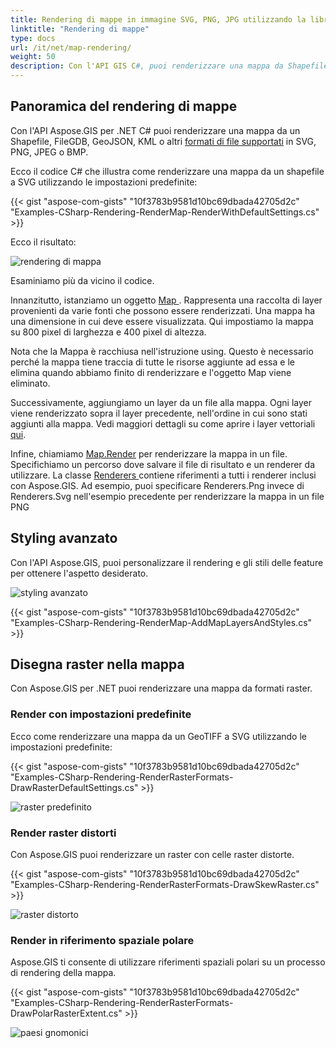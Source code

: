 ```yaml
---
title: Rendering di mappe in immagine SVG, PNG, JPG utilizzando la libreria GIS C#
linktitle: "Rendering di mappe"
type: docs
url: /it/net/map-rendering/
weight: 50
description: Con l'API GIS C#, puoi renderizzare una mappa da Shapefile, FileGDB, GeoJSON, formati KML, eseguire uno styling avanzato e disegnare una mappa da formati raster.
---
```


## **Panoramica del rendering di mappe**
Con l'API Aspose.GIS per .NET C# puoi renderizzare una mappa da un Shapefile, FileGDB, GeoJSON, KML o altri [formati di file supportati](/gis/net/supported-file-formats/) in SVG, PNG, JPEG o BMP.

Ecco il codice C# che illustra come renderizzare una mappa da un shapefile a SVG utilizzando le impostazioni predefinite:



{{< gist "aspose-com-gists" "10f3783b9581d10bc69dbada42705d2c" "Examples-CSharp-Rendering-RenderMap-RenderWithDefaultSettings.cs" >}}



Ecco il risultato:



![rendering di mappa](map_rendering.png)

Esaminiamo più da vicino il codice.

Innanzitutto, istanziamo un oggetto [Map ](https://reference.aspose.com/gis/net/aspose.gis.rendering/map). Rappresenta una raccolta di layer provenienti da varie fonti che possono essere renderizzati. Una mappa ha una dimensione in cui deve essere visualizzata. Qui impostiamo la mappa su 800 pixel di larghezza e 400 pixel di altezza.

Nota che la Mappa è racchiusa nell'istruzione using. Questo è necessario perché la mappa tiene traccia di tutte le risorse aggiunte ad essa e le elimina quando abbiamo finito di renderizzare e l'oggetto Map viene eliminato.

Successivamente, aggiungiamo un layer da un file alla mappa. Ogni layer viene renderizzato sopra il layer precedente, nell'ordine in cui sono stati aggiunti alla mappa. Vedi maggiori dettagli su come aprire i layer vettoriali [qui](/gis/net/working-with-vector-layers/).

Infine, chiamiamo [Map.Render](https://reference.aspose.com/gis/net/aspose.gis.rendering.map/render/methods/1) per renderizzare la mappa in un file. Specifichiamo un percorso dove salvare il file di risultato e un renderer da utilizzare. La classe [Renderers ](https://reference.aspose.com/gis/net/aspose.gis.rendering/renderers) contiene riferimenti a tutti i renderer inclusi con Aspose.GIS. Ad esempio, puoi specificare Renderers.Png invece di Renderers.Svg nell'esempio precedente per renderizzare la mappa in un file PNG

## **Styling avanzato**
Con l'API Aspose.GIS, puoi personalizzare il rendering e gli stili delle feature per ottenere l'aspetto desiderato.

![styling avanzato](advanced_styling.png)

{{< gist "aspose-com-gists" "10f3783b9581d10bc69dbada42705d2c" "Examples-CSharp-Rendering-RenderMap-AddMapLayersAndStyles.cs" >}}
## **Disegna raster nella mappa**
Con Aspose.GIS per .NET puoi renderizzare una mappa da formati raster.
### **Render con impostazioni predefinite**
Ecco come renderizzare una mappa da un GeoTIFF a SVG utilizzando le impostazioni predefinite:

{{< gist "aspose-com-gists" "10f3783b9581d10bc69dbada42705d2c" "Examples-CSharp-Rendering-RenderRasterFormats-DrawRasterDefaultSettings.cs" >}}

![raster predefinito](default_raster.png)
### **Render raster distorti**
Con Aspose.GIS puoi renderizzare un raster con celle raster distorte.

{{< gist "aspose-com-gists" "10f3783b9581d10bc69dbada42705d2c" "Examples-CSharp-Rendering-RenderRasterFormats-DrawSkewRaster.cs" >}}

![raster distorto](skew_raster.png)
### **Render in riferimento spaziale polare**
Aspose.GIS ti consente di utilizzare riferimenti spaziali polari su un processo di rendering della mappa.

{{< gist "aspose-com-gists" "10f3783b9581d10bc69dbada42705d2c" "Examples-CSharp-Rendering-RenderRasterFormats-DrawPolarRasterExtent.cs" >}}

![paesi gnomonici](gnomonic_countries.png)
